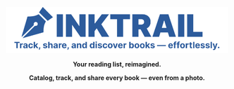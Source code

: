 
<p align="center"><img src="https://raw.githubusercontent.com/InkTrailApp/.github/refs/heads/main/profile/LogoNameBig.png"/></p>


<p align="center"> <b>Your reading list, reimagined.</b></p>
<p align="center"> <b>Catalog, track, and share every book — even from a photo.</b></p>

